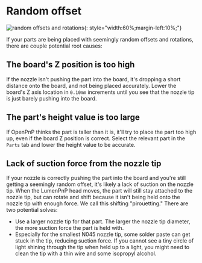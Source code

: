 # Random offset

![random offsets and rotations](img/random-offset.webp){: style="width:60%;margin-left:10%;"}

If your parts are being placed with seemingly random offsets and rotations, there are couple potential root causes:

## The board's Z position is too high

If the nozzle isn't pushing the part into the board, it's dropping a short distance onto the board, and not being placed accurately. Lower the board's Z axis location in `0.10mm` increments until you see that the nozzle tip is just barely pushing into the board.

## The part's height value is too large

If OpenPnP thinks the part is taller than it is, it'll try to place the part too high up, even if the board Z position is correct. Select the relevant part in the `Parts` tab and lower the height value to be accurate.

## Lack of suction force from the nozzle tip

If your nozzle is correctly pushing the part into the board and you're still getting a seemingly random offset, it's likely a lack of suction on the nozzle tip. When the LumenPnP head moves, the part will still stay attached to the nozzle tip, but can rotate and shift because it isn't being held onto the nozzle tip with enough force. We call this shifting "pirouetting." There are two potential solves:

- Use a larger nozzle tip for that part. The larger the nozzle tip diameter, the more suction force the part is held with.
- Especially for the smallest N045 nozzle tip, some solder paste can get stuck in the tip, reducing suction force. If you cannot see a tiny circle of light shining through the tip when held up to a light, you might need to clean the tip with a thin wire and some isopropyl alcohol.
